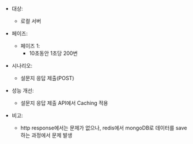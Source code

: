 - 대상:

  - 로컬 서버

- 페이즈:

  - 페이즈 1:
    - 10초동안 1초당 200번

- 시나리오:

  - 설문지 응답 제출(POST)

- 성능 개선:

  - 설문지 응답 제출 API에서 Caching 적용

- 비고:

  - http response에서는 문제가 없으나, redis에서 mongoDB로 데이터를 save하는 과정에서 문제 발생
